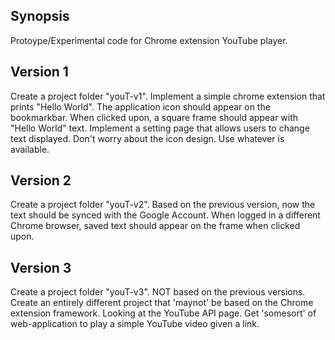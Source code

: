 ## Synopsis
Protoype/Experimental code for Chrome extension YouTube player.

## Version 1
Create a project folder "youT-v1". Implement a simple chrome extension that prints "Hello World". The application icon should appear on the bookmarkbar. When clicked upon, a square frame should appear with "Hello World" text. Implement a setting page that allows users to change text displayed. Don't worry about the icon design. Use whatever is available.
## Version 2
Create a project folder "youT-v2". Based on the previous version, now the text should be synced with the Google Account. When logged in a different Chrome browser, saved text should appear on the frame when clicked upon.
## Version 3
Create a project folder "youT-v3". NOT based on the previous versions. Create an entirely different project that 'maynot' be based on the Chrome extension framework. Looking at the YouTube API page. Get 'somesort' of web-application to play a simple YouTube video given a link.
